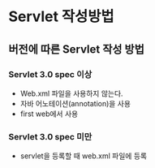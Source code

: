 Servlet 작성방법
================

## 버전에 따른 Servlet 작성 방법

### Servlet 3.0 spec 이상

* Web.xml 파일을 사용하지 않는다.
* 자바 어노테이션(annotation)을 사용
* first web에서 사용

### Servlet 3.0 spec 미만

* servlet을 등록할 때 web.xml 파일에 등록

 